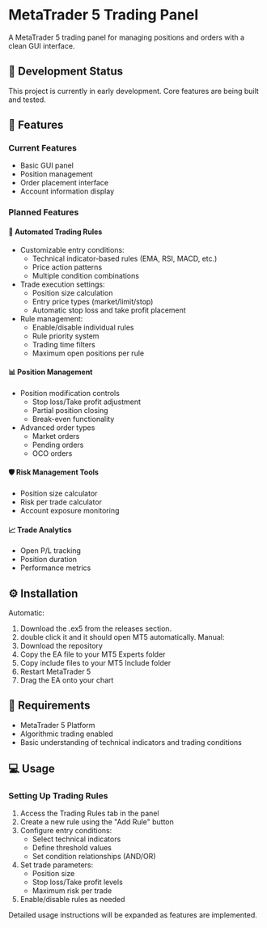 # MetaTrader 5 Trading Panel
A MetaTrader 5 trading panel for managing positions and orders with a clean GUI interface.

## 🚧 Development Status
This project is currently in early development. Core features are being built and tested.

## 🎯 Features

### Current Features
* Basic GUI panel
* Position management
* Order placement interface
* Account information display

### Planned Features

#### 🤖 Automated Trading Rules
* Customizable entry conditions:
  * Technical indicator-based rules (EMA, RSI, MACD, etc.)
  * Price action patterns
  * Multiple condition combinations
* Trade execution settings:
  * Position size calculation
  * Entry price types (market/limit/stop)
  * Automatic stop loss and take profit placement
* Rule management:
  * Enable/disable individual rules
  * Rule priority system
  * Trading time filters
  * Maximum open positions per rule

#### 📊 Position Management
* Position modification controls
  * Stop loss/Take profit adjustment
  * Partial position closing
  * Break-even functionality
* Advanced order types
  * Market orders
  * Pending orders
  * OCO orders

#### 🛡️ Risk Management Tools
* Position size calculator
* Risk per trade calculator
* Account exposure monitoring

#### 📈 Trade Analytics
* Open P/L tracking
* Position duration
* Performance metrics

## ⚙️ Installation
Automatic:
1. Download the .ex5 from the releases section.
2. double click it and it should open MT5 automatically.
Manual:
1. Download the repository
2. Copy the EA file to your MT5 Experts folder
3. Copy include files to your MT5 Include folder
4. Restart MetaTrader 5
5. Drag the EA onto your chart

## 📝 Requirements
* MetaTrader 5 Platform
* Algorithmic trading enabled
* Basic understanding of technical indicators and trading conditions

## 💻 Usage
### Setting Up Trading Rules
1. Access the Trading Rules tab in the panel
2. Create a new rule using the "Add Rule" button
3. Configure entry conditions:
   * Select technical indicators
   * Define threshold values
   * Set condition relationships (AND/OR)
4. Set trade parameters:
   * Position size
   * Stop loss/Take profit levels
   * Maximum risk per trade
5. Enable/disable rules as needed

Detailed usage instructions will be expanded as features are implemented.
